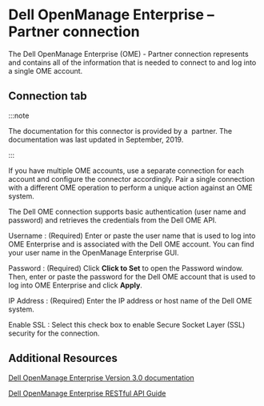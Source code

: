 # Dell OpenManage Enterprise – Partner connection

<head>
  <meta name="guidename" content="Integration"/>
  <meta name="context" content="GUID-544e64c6-3705-4945-839c-fd9614c54aaf"/>
</head>


The Dell OpenManage Enterprise \(OME\) - Partner connection represents and contains all of the information that is needed to connect to and log into a single OME account.

## Connection tab


:::note

The documentation for this connector is provided by a  partner. The documentation was last updated in September, 2019.

:::

If you have multiple OME accounts, use a separate connection for each account and configure the connector accordingly. Pair a single connection with a different OME operation to perform a unique action against an OME system.

The Dell OME connection supports basic authentication \(user name and password\) and retrieves the credentials from the Dell OME API.



Username
:   \(Required\) Enter or paste the user name that is used to log into OME Enterprise and is associated with the Dell OME account. You can find your user name in the OpenManage Enterprise GUI.

Password
:   \(Required\) Click **Click to Set** to open the Password window. Then, enter or paste the password for the Dell OME account that is used to log into OME Enterprise and click **Apply**.

IP Address
:   \(Required\) Enter the IP address or host name of the Dell OME system.

Enable SSL
:   Select this check box to enable Secure Socket Layer \(SSL\) security for the connection.

## Additional Resources

[Dell OpenManage Enterprise Version 3.0 documentation](https://www.dell.com/support/home/us/en/04/product-support/product/dell-openmanage-enterprise-v3.0/manuals)

[Dell OpenManage Enterprise RESTful API Guide](https://topics-cdn.dell.com/pdf/openmanage-enterprise-modular-v10001-poweredge-mx7000_api-guide_en-us.pdf)